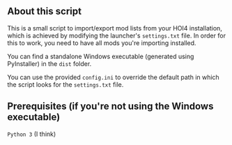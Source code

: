 ## About this script
This is a small script to import/export mod lists from your HOI4 installation, which is achieved by modifying the launcher's ``settings.txt`` file.
In order for this to work, you need to have all mods you're importing installed.

You can find a standalone Windows executable (generated using PyInstaller) in the ``dist`` folder.

You can use the provided ``config.ini`` to override the default path in which the script looks for the ``settings.txt`` file.

## Prerequisites (if you're not using the Windows executable)
``Python 3`` (I think)
